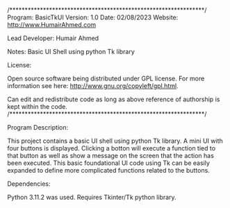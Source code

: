 /****************************************************************/ 
Program:  BasicTkUI
Version:  1.0
Date:     02/08/2023
Website:  http://www.HumairAhmed.com

Lead Developer:   Humair Ahmed 
                            
Notes: Basic UI Shell using python Tk library
  

License:
 
Open source software being distributed under GPL license. For more information see here:
http://www.gnu.org/copyleft/gpl.html. 
 
Can edit and redistribute code as long as above reference of authorship is kept within the code.
/****************************************************************/ 

Program Description:

This project contains a basic UI shell using python Tk library.
A mini UI with four buttons is displayed.
Clicking a botton will execute a function tied to that button as well as show a message on the screen that the action has been executed.
This basic foundational UI code using Tk can be easily expanded to define more complicated functions related to the buttons.

Dependencies:

Python 3.11.2 was used. Requires Tkinter/Tk python library.


